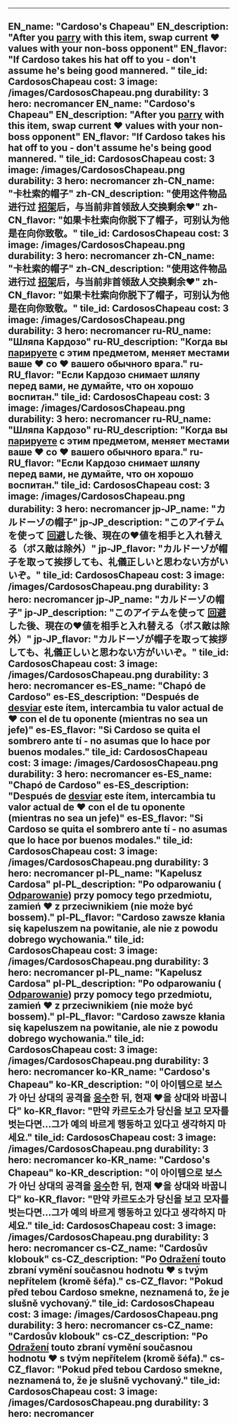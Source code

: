 ---

EN_name: "Cardoso's Chapeau"
EN_description: "After you  <u>parry</u> with this item, swap current ❤️ values with your non-boss opponent"
EN_flavor: "If Cardoso takes his hat off to you - don't assume he's being good mannered. "
tile_id: CardososChapeau
cost: 3
image: /images/CardososChapeau.png
durability: 3
hero: necromancer
EN_name: "Cardoso's Chapeau"
EN_description: "After you  <u>parry</u> with this item, swap current ❤️ values with your non-boss opponent"
EN_flavor: "If Cardoso takes his hat off to you - don't assume he's being good mannered. "
tile_id: CardososChapeau
cost: 3
image: /images/CardososChapeau.png
durability: 3
hero: necromancer
zh-CN_name: "卡杜索的帽子"
zh-CN_description: "使用这件物品进行过 <u>招架</u>后，与当前非首领敌人交换剩余❤️"
zh-CN_flavor: "如果卡杜索向你脱下了帽子，可别认为他是在向你致敬。"
tile_id: CardososChapeau
cost: 3
image: /images/CardososChapeau.png
durability: 3
hero: necromancer
zh-CN_name: "卡杜索的帽子"
zh-CN_description: "使用这件物品进行过 <u>招架</u>后，与当前非首领敌人交换剩余❤️"
zh-CN_flavor: "如果卡杜索向你脱下了帽子，可别认为他是在向你致敬。"
tile_id: CardososChapeau
cost: 3
image: /images/CardososChapeau.png
durability: 3
hero: necromancer
ru-RU_name: "Шляпа Кардозо"
ru-RU_description: "Когда вы  <u>парируете</u> с этим предметом, меняет местами ваше ❤️ со ❤️ вашего обычного врага."
ru-RU_flavor: "Если Кардозо снимает шляпу перед вами, не думайте, что он хорошо воспитан."
tile_id: CardososChapeau
cost: 3
image: /images/CardososChapeau.png
durability: 3
hero: necromancer
ru-RU_name: "Шляпа Кардозо"
ru-RU_description: "Когда вы  <u>парируете</u> с этим предметом, меняет местами ваше ❤️ со ❤️ вашего обычного врага."
ru-RU_flavor: "Если Кардозо снимает шляпу перед вами, не думайте, что он хорошо воспитан."
tile_id: CardososChapeau
cost: 3
image: /images/CardososChapeau.png
durability: 3
hero: necromancer
jp-JP_name: "カルドーゾの帽子"
jp-JP_description: "このアイテムを使って <u>回避</u>した後、現在の❤️値を相手と入れ替える（ボス敵は除外）"
jp-JP_flavor: "カルドーゾが帽子を取って挨拶しても、礼儀正しいと思わない方がいいぞ。"
tile_id: CardososChapeau
cost: 3
image: /images/CardososChapeau.png
durability: 3
hero: necromancer
jp-JP_name: "カルドーゾの帽子"
jp-JP_description: "このアイテムを使って <u>回避</u>した後、現在の❤️値を相手と入れ替える（ボス敵は除外）"
jp-JP_flavor: "カルドーゾが帽子を取って挨拶しても、礼儀正しいと思わない方がいいぞ。"
tile_id: CardososChapeau
cost: 3
image: /images/CardososChapeau.png
durability: 3
hero: necromancer
es-ES_name: "Chapó de Cardoso"
es-ES_description: "Después de  <u>desviar</u> este ítem, intercambia tu valor actual de ❤️ con el de tu oponente (mientras no sea un jefe)"
es-ES_flavor: "Si Cardoso se quita el sombrero ante tí - no asumas que lo hace por buenos modales."
tile_id: CardososChapeau
cost: 3
image: /images/CardososChapeau.png
durability: 3
hero: necromancer
es-ES_name: "Chapó de Cardoso"
es-ES_description: "Después de  <u>desviar</u> este ítem, intercambia tu valor actual de ❤️ con el de tu oponente (mientras no sea un jefe)"
es-ES_flavor: "Si Cardoso se quita el sombrero ante tí - no asumas que lo hace por buenos modales."
tile_id: CardososChapeau
cost: 3
image: /images/CardososChapeau.png
durability: 3
hero: necromancer
pl-PL_name: "Kapelusz Cardosa"
pl-PL_description: "Po odparowaniu ( <u>Odparowanie</u>) przy pomocy tego przedmiotu, zamień ❤️ z przeciwnikiem (nie może być bossem)."
pl-PL_flavor: "Cardoso zawsze kłania się kapeluszem na powitanie, ale nie z powodu dobrego wychowania."
tile_id: CardososChapeau
cost: 3
image: /images/CardososChapeau.png
durability: 3
hero: necromancer
pl-PL_name: "Kapelusz Cardosa"
pl-PL_description: "Po odparowaniu ( <u>Odparowanie</u>) przy pomocy tego przedmiotu, zamień ❤️ z przeciwnikiem (nie może być bossem)."
pl-PL_flavor: "Cardoso zawsze kłania się kapeluszem na powitanie, ale nie z powodu dobrego wychowania."
tile_id: CardososChapeau
cost: 3
image: /images/CardososChapeau.png
durability: 3
hero: necromancer
ko-KR_name: "Cardoso's Chapeau"
ko-KR_description: "이 아이템으로 보스가 아닌 상대의 공격을  <u>응수</u>한 뒤, 현재 ❤️을 상대와 바꿉니다"
ko-KR_flavor: "만약 카르도소가 당신을 보고 모자를 벗는다면...그가 예의 바르게 행동하고 있다고 생각하지 마세요."
tile_id: CardososChapeau
cost: 3
image: /images/CardososChapeau.png
durability: 3
hero: necromancer
ko-KR_name: "Cardoso's Chapeau"
ko-KR_description: "이 아이템으로 보스가 아닌 상대의 공격을  <u>응수</u>한 뒤, 현재 ❤️을 상대와 바꿉니다"
ko-KR_flavor: "만약 카르도소가 당신을 보고 모자를 벗는다면...그가 예의 바르게 행동하고 있다고 생각하지 마세요."
tile_id: CardososChapeau
cost: 3
image: /images/CardososChapeau.png
durability: 3
hero: necromancer
cs-CZ_name: "Cardosův klobouk"
cs-CZ_description: "Po  <u>Odražení</u> touto zbraní vymění současnou hodnotu ❤️ s tvým nepřítelem (kromě šéfa)."
cs-CZ_flavor: "Pokud před tebou Cardoso smekne, neznamená to, že je slušně vychovaný."
tile_id: CardososChapeau
cost: 3
image: /images/CardososChapeau.png
durability: 3
hero: necromancer
cs-CZ_name: "Cardosův klobouk"
cs-CZ_description: "Po  <u>Odražení</u> touto zbraní vymění současnou hodnotu ❤️ s tvým nepřítelem (kromě šéfa)."
cs-CZ_flavor: "Pokud před tebou Cardoso smekne, neznamená to, že je slušně vychovaný."
tile_id: CardososChapeau
cost: 3
image: /images/CardososChapeau.png
durability: 3
hero: necromancer
---